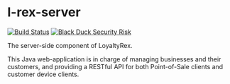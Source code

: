 # l-rex-server
[![Build Status](https://travis-ci.org/LoyaltyRex/l-rex-server.svg?branch=master)](https://travis-ci.org/LoyaltyRex/l-rex-server) [![Black Duck Security Risk](https://copilot.blackducksoftware.com/github/groups/LoyaltyRex/locations/l-rex-server/public/results/branches/master/badge-risk.svg)](https://copilot.blackducksoftware.com/github/groups/LoyaltyRex/locations/l-rex-server/public/results/branches/master)

The server-side component of LoyaltyRex.

This Java web-application is in charge of managing businesses and their customers,
and providing a RESTful API for both Point-of-Sale clients and customer device clients.
